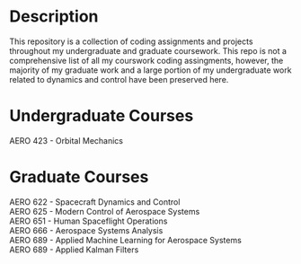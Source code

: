 # Description
This repository is a collection of coding assignments and projects throughout my undergraduate and graduate coursework. This repo is not a comprehensive list of all my courswork coding assingments, however, the majority of my graduate work and a large portion of my undergraduate work related to dynamics and control have been preserved here. 

# Undergraduate Courses
AERO 423 - Orbital Mechanics

# Graduate Courses
AERO 622 - Spacecraft Dynamics and Control\
AERO 625 - Modern Control of Aerospace Systems\
AERO 651 - Human Spaceflight Operations\
AERO 666 - Aerospace Systems Analysis\
AERO 689 - Applied Machine Learning for Aerospace Systems\
AERO 689 - Applied Kalman Filters
